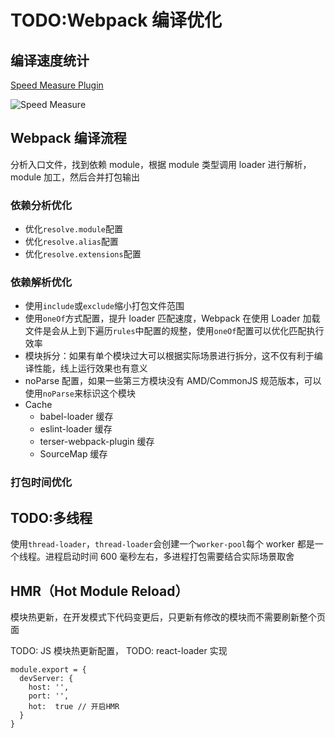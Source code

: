 # TODO:Webpack 编译优化

## 编译速度统计

[Speed Measure Plugin](https://www.npmjs.com/package/speed-measure-webpack-plugin)

![Speed Measure](https://raw.githubusercontent.com/stephencookdev/speed-measure-webpack-plugin/HEAD/preview.png)

## Webpack 编译流程

分析入口文件，找到依赖 module，根据 module 类型调用 loader 进行解析，module 加工，然后合并打包输出

### 依赖分析优化

- 优化`resolve.module`配置
- 优化`resolve.alias`配置
- 优化`resolve.extensions`配置

### 依赖解析优化

- 使用`include`或`exclude`缩小打包文件范围
- 使用`oneOf`方式配置，提升 loader 匹配速度，Webpack 在使用 Loader 加载文件是会从上到下遍历`rules`中配置的规整，使用`oneOf`配置可以优化匹配执行效率
- 模块拆分：如果有单个模块过大可以根据实际场景进行拆分，这不仅有利于编译性能，线上运行效果也有意义
- noParse 配置，如果一些第三方模块没有 AMD/CommonJS 规范版本，可以使用`noParse`来标识这个模块
- Cache
  - babel-loader 缓存
  - eslint-loader 缓存
  - terser-webpack-plugin 缓存
  - SourceMap 缓存

### 打包时间优化

## TODO:多线程

使用`thread-loader`，`thread-loader`会创建一个`worker-pool`每个 worker 都是一个线程。进程启动时间 600 毫秒左右，多进程打包需要结合实际场景取舍

## HMR（Hot Module Reload）

模块热更新，在开发模式下代码变更后，只更新有修改的模块而不需要刷新整个页面

TODO: JS 模块热更新配置，
TODO: react-loader 实现

```JS
module.export = {
  devServer: {
    host: '',
    port: '',
    hot:  true // 开启HMR
  }
}
```
